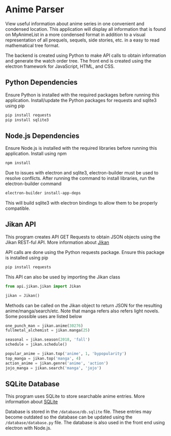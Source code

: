 # Anime Parser

View useful information about anime series in one convenient and condensed location. This application will display all information that is found on MyAnimeList in a more condensed format in addition to a visual representation of all prequels, sequels, side stories, etc. in a easy to read mathematical tree format.

The backend is created using Python to make API calls to obtain information and generate the watch order tree. The front end is created using the electron framework for JavaScript, HTML, and CSS.

## Python Dependencies

Ensure Python is installed with the required packages before running this application. Install/update the Python packages for requests and sqlite3 using pip

```bash
pip install requests
pip install sqlite3
```

## Node.js Dependencies

Ensure Node.js is installed with the required libraries before running this application. Install using npm

```bash
npm install
```

Due to issues with electron and sqlite3, electron-builder must be used to resolve conflicts. After running the command to install libraries, run the electron-builder command

```bash
electron-builder install-app-deps
```

This will build sqlite3 with electron bindings to allow them to be properly compatible.

## Jikan API

This program creates API GET Requests to obtain JSON objects using the Jikan REST-ful API. More information about [Jikan](https://jikan.docs.apiary.io/#)

API calls are done using the Python requests package. Ensure this package is installed using pip

```bash
pip install requests
```

This API can also be used by importing the Jikan class

```python
from api.jikan.jikan import Jikan

jikan = Jikan()
```

Methods can be called on the Jikan object to return JSON for the resulting anime/manga/search/etc. Note that manga refers also refers light novels. Some possible uses are listed below

```python
one_punch_man = jikan.anime(30276)
fullmetal_alchemist = jikan.manga(25)

seasonal = jikan.season(2018, 'fall')
schedule = jikan.schedule()

popular_anime = jikan.top('anime', 1, 'bypopularity')
top_manga = jikan.top('manga', 4)
action_anime = jikan.genre('anime', 'action')
jojo_manga = jikan.search('manga', 'jojo')
```

## SQLite Database

This program uses SQLite to store searchable anime entries. More information about [SQLite](https://www.sqlite.org/index.html) 

Database is stored in the `/database/db.sqlite` file. These entries may become outdated so the database can be updated using the `/database/database.py` file. The database is also used in the front end using electron with Node.js.
